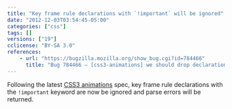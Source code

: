 ```yaml
---
title: "Key frame rule declarations with `!important` will be ignored"
date: "2012-12-03T03:54:45-05:00"
categories: ["css"]
tags: []
versions: ["19"]
cclicense: "BY-SA 3.0"
references:
    - url: "https://bugzilla.mozilla.org/show_bug.cgi?id=784466"
      title: "Bug 784466 – [css3-animations] we should drop declarations in keyframe rules that have !important"
---
```

Following the latest [CSS3 animations](https://developer.mozilla.org/en-US/docs/Web/Guide/CSS/Using_CSS_animations) spec, key frame rule declarations with the `!important` keyword are now be ignored and parse errors will be returned.
